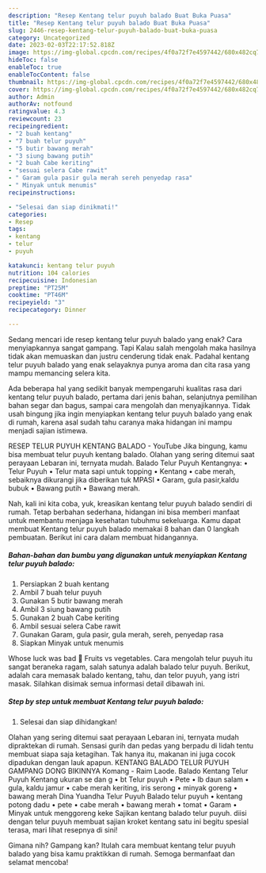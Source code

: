 ```yaml
---
description: "Resep Kentang telur puyuh balado Buat Buka Puasa"
title: "Resep Kentang telur puyuh balado Buat Buka Puasa"
slug: 2446-resep-kentang-telur-puyuh-balado-buat-buka-puasa
category: Uncategorized
date: 2023-02-03T22:17:52.818Z
image: https://img-global.cpcdn.com/recipes/4f0a72f7e4597442/680x482cq70/kentang-telur-puyuh-balado-foto-resep-utama.jpg
hideToc: false
enableToc: true
enableTocContent: false
thumbnail: https://img-global.cpcdn.com/recipes/4f0a72f7e4597442/680x482cq70/kentang-telur-puyuh-balado-foto-resep-utama.jpg
cover: https://img-global.cpcdn.com/recipes/4f0a72f7e4597442/680x482cq70/kentang-telur-puyuh-balado-foto-resep-utama.jpg
author: Admin
authorAv: notfound
ratingvalue: 4.3
reviewcount: 23
recipeingredient:
- "2 buah kentang"
- "7 buah telur puyuh"
- "5 butir bawang merah"
- "3 siung bawang putih"
- "2 buah Cabe keriting"
- "sesuai selera Cabe rawit"
- " Garam gula pasir gula merah sereh penyedap rasa"
- " Minyak untuk menumis"
recipeinstructions:

- "Selesai dan siap dinikmati!"
categories:
- Resep
tags:
- kentang
- telur
- puyuh

katakunci: kentang telur puyuh 
nutrition: 104 calories
recipecuisine: Indonesian
preptime: "PT25M"
cooktime: "PT46M"
recipeyield: "3"
recipecategory: Dinner

---
```



Sedang mencari ide resep kentang telur puyuh balado yang enak? Cara menyiapkannya sangat gampang. Tapi Kalau salah mengolah maka hasilnya tidak akan memuaskan dan justru cenderung tidak enak. Padahal kentang telur puyuh balado yang enak selayaknya punya aroma dan cita rasa yang mampu memancing selera kita.


Ada beberapa hal yang sedikit banyak mempengaruhi kualitas rasa dari kentang telur puyuh balado, pertama dari jenis bahan, selanjutnya pemilihan bahan segar dan bagus, sampai cara mengolah dan menyajikannya. Tidak usah bingung jika ingin menyiapkan kentang telur puyuh balado yang enak di rumah, karena asal sudah tahu caranya maka hidangan ini mampu menjadi sajian istimewa.

RESEP TELUR PUYUH KENTANG BALADO - YouTube Jika bingung, kamu bisa membuat telur puyuh kentang balado. Olahan yang sering ditemui saat perayaan Lebaran ini, ternyata mudah. Balado Telur Puyuh Kentangnya: • Telur Puyuh • Telur mata sapi untuk topping • Kentang • cabe merah, sebaiknya dikurangi jika diberikan tuk MPASI • Garam, gula pasir,kaldu bubuk • Bawang putih • Bawang merah.


Nah, kali ini kita coba, yuk, kreasikan kentang telur puyuh balado sendiri di rumah. Tetap berbahan sederhana, hidangan ini bisa memberi manfaat untuk membantu menjaga kesehatan tubuhmu sekeluarga. Kamu dapat membuat Kentang telur puyuh balado memakai 8 bahan dan 0 langkah pembuatan. Berikut ini cara dalam membuat hidangannya.

<!--inarticleads1-->

##### Bahan-bahan dan bumbu yang digunakan untuk menyiapkan Kentang telur puyuh balado:

1. Persiapkan 2 buah kentang
1. Ambil 7 buah telur puyuh
1. Gunakan 5 butir bawang merah
1. Ambil 3 siung bawang putih
1. Gunakan 2 buah Cabe keriting
1. Ambil sesuai selera Cabe rawit
1. Gunakan  Garam, gula pasir, gula merah, sereh, penyedap rasa
1. Siapkan  Minyak untuk menumis


Whose luck was bad 🤣 Fruits vs vegetables. Cara mengolah telur puyuh itu sangat beraneka ragam, salah satunya adalah balado telur puyuh. Berikut, adalah cara memasak balado kentang, tahu, dan telor puyuh, yang istri masak. Silahkan disimak semua informasi detail dibawah ini. 

<!--inarticleads2-->

##### Step by step untuk membuat Kentang telur puyuh balado:


1. Selesai dan siap dihidangkan!

Olahan yang sering ditemui saat perayaan Lebaran ini, ternyata mudah dipraktekan di rumah. Sensasi gurih dan pedas yang berpadu di lidah tentu membuat siapa saja ketagihan. Tak hanya itu, makanan ini juga cocok dipadukan dengan lauk apapun. KENTANG BALADO TELUR PUYUH GAMPANG DONG BIKINNYA Komang - Raim Laode. Balado Kentang Telur Puyuh Kentang ukuran se dan g • bt Telur puyuh • Pete • lb daun salam • gula, kaldu jamur • cabe merah keriting, iris serong • minyak goreng • bawang merah Dina Yuandha Telur Puyuh Balado telur puyuh • kentang potong dadu • pete • cabe merah • bawang merah • tomat • Garam • Minyak untuk menggoreng keke Sajikan kentang balado telur puyuh. diisi dengan telur puyuh membuat sajian kroket kentang satu ini begitu spesial terasa, mari lihat resepnya di sini! 

Gimana nih? Gampang kan? Itulah cara membuat kentang telur puyuh balado yang bisa kamu praktikkan di rumah. Semoga bermanfaat dan selamat mencoba!
